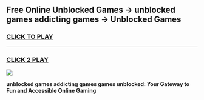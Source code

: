 
## Free Online Unblocked Games → unblocked games addicting games → Unblocked Games
<h3>
<a href="https://premium.freeplayer.one?title=unblocked_games_addicting_games&ref=21F">CLICK TO PLAY</a></h3>
<hr>

<h3>
<a href="https://premium.freeplayer.one?title=unblocked_games_addicting_games&ref=21F">CLICK 2 PLAY</a>
  
</h3>

<a href="https://premium.freeplayer.one?title=unblocked_games_addicting_games&ref=21F/"><img src="https://clearcache.store/games.png"></a>


**unblocked games addicting games games unblocked: Your Gateway to Fun and Accessible Online Gaming**
